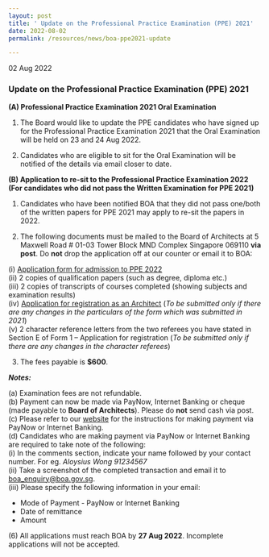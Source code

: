```yaml
---
layout: post
title: ' Update on the Professional Practice Examination (PPE) 2021'
date: 2022-08-02
permalink: /resources/news/boa-ppe2021-update

---
```


02 Aug 2022

### **Update on the Professional Practice Examination (PPE) 2021**

**(A) Professional Practice Examination 2021 Oral Examination**<br>

1) The Board would like to update the PPE candidates who have signed up for the Professional Practice Examination 2021 that the Oral Examination will be held on 23 and 24 Aug 2022. <br>

2) Candidates who are eligible to sit for the Oral Examination will be notified of the details via email closer to date. <br>

**(B) Application to re-sit to the Professional Practice Examination 2022 (For candidates who did not pass the Written Examination for PPE 2021)** <br>

1) Candidates who have been notified BOA that they did not pass one/both of the written papers for PPE 2021 may apply to re-sit the papers in 2022. <br>

2) The following documents must be mailed to the Board of Architects at 5 Maxwell Road # 01-03 Tower Block MND Complex Singapore 069110 **via post**. Do **not** drop the application off at our counter or email it to BOA: <br>

(i) [Application form for admission to PPE 2022]({{site.baseurl}}/forms/Application_form_for_PPE_2022.pdf) <br/> 
(ii) 2 copies of qualification papers (such as degree, diploma etc.) <br/>
(iii) 2 copies of transcripts of courses completed (showing subjects and examination results) <br/>
(iv) [Application for registration as an Architect]({{site.baseurl}}/files/form_1_application_for_registration.pdf) (_To be submitted only if there are any changes in the particulars of the form which was submitted in 2021_) <br/>
(v) 2 character reference letters from the two referees you have stated in Section E of Form 1 – Application for registration (_To be submitted only if there are any changes in the character referees_) <br/>

3) The fees payable is **$600**. <br/>

_**Notes:**_

(a) Examination fees are not refundable. <br/>
(b) Payment can now be made via PayNow, Internet Banking or cheque (made payable to **Board of Architects**). Please do **not** send cash via post. <br/>
(c) Please refer to our [website](https://www.boa.gov.sg/files/Instructions_PayNow_Internet_Banking.pdf) for the instructions for making payment via PayNow or Internet Banking.<br/> 
(d) Candidates who are making payment via PayNow or Internet Banking are required to take note of the following: <br/>
(i) In the comments section, indicate your name followed by your contact number. For eg. _Aloysius Wong 91234567_<br/> 
(ii) Take a screenshot of the completed transaction and email it to boa_enquiry@boa.gov.sg. <br/>
(iii) Please specify the following information in your email:
* Mode of Payment - PayNow or Internet Banking <br/>
* Date of remittance <br/>
* Amount <br/>

(6) All applications must reach BOA by **27 Aug 2022**. Incomplete applications will not be accepted.

